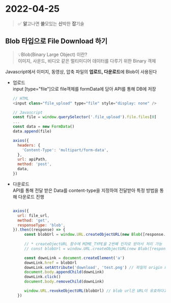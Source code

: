 # 2022-04-25

>✅️ **알**고나면 **쓸**모있는 **신**박한 **잡**기술

## Blob 타입으로 File Download 하기
>💡Blob(Binary Large Object) 이란?   
> 이미지, 사운드, 비디오 같은 멀티미디어 데이터를 다루기 위한 Binary 객체   

Javascript에서 이미지, 동영상, 압축 파일의 **업로드, 다운로드**에 Blob이 사용된다   
* 업로드   
  input [type="file"]으로 file객체를 formData에 담아 API를 통해 DB에 저장
  ```javascript
  // HTML
  <input class="file_upload" type="file" style="display: none" />
  
  // Javascript 
  const file = window.querySelector('.file_upload').file.files[0]
  ... 
  const data = new FormData()
  data.append(file)
  
  axios({
    headers: {
      'Content-Type': 'multipart/form-data',
    },
    url: apiPath,
    method: 'post',
    data,
  })
  ```

* 다운로드   
  API를 통해 전달 받은 Data를 content-type을 지정하여 전달받아 특정 방법을 통해 다운로드 진행  
   ```javascript
  
  axios({
     url: file_url,
     method: 'get',
     responseType: 'blob',
  }).then((response) => {
        const blobUrl = window.URL.createObjectURL(new Blob([response.data]))
        
        // * createOjectURL 함수에 MIME_TYPE을 2번째 인자로 받아서 처리 가능
        // const blobUrl = window.URL.createObjectURL(new Blob([response.data]) , { type: 'application/zip' })
  
        const downLink = document.createElement('a')
        downLink.href = blobUrl
        downLink.setAttribute('download', 'test.png') // 파일의 origin name을 추가 (ex. test.png / 20200202_테스트.zip)
        document.body.appendChild(downLink)
        downLink.click()
        document.body.removeChild(downLink)
  
        window.URL.revokeObjectURL(blobUrl) // blob url은 URL이 유효하다고 판단하여 GC되지 않으므로 완료 전 해제해주는 습관 필요
     })
  ```